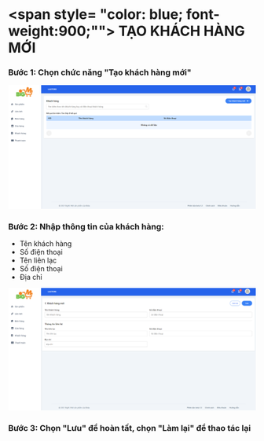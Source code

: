 # <span style= "color: blue; font-weight:900;""> TẠO KHÁCH HÀNG MỚI </span>

### **Bước 1: Chọn chức năng "Tạo khách hàng mới"**

![](../images/customer/create.png)

### **Bước 2: Nhập thông tin của khách hàng:**

- Tên khách hàng
- Số điện thoại
- Tên liên lạc
- Số điện thoại
- Địa chỉ

![](../images/customer/create2.png)

### **Bước 3: Chọn "Lưu" để hoàn tất, chọn "Làm lại" để thao tác lại**